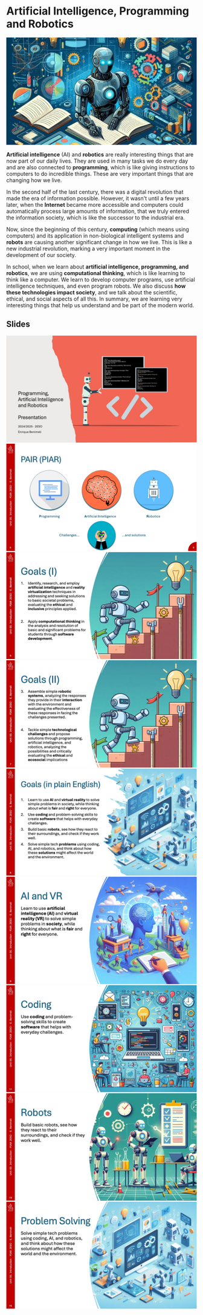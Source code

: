 
# Artificial Intelligence, Programming and Robotics

<img class="header" src="../../images/aipr3_illustration.jpg"/>

**Artificial intelligence** (AI) and **robotics** are really interesting things that are now part of our daily lives. They are used in many tasks we do every day and are also connected to **programming**, which is like giving instructions to computers to do incredible things. These are very important things that are changing how we live.

In the second half of the last century, there was a digital revolution that made the era of information possible. However, it wasn't until a few years later, when the **Internet** became more accessible and computers could automatically process large amounts of information, that we truly entered the information society, which is like the successor to the industrial era.

Now, since the beginning of this century, **computing** (which means using computers) and its application in non-biological intelligent systems and **robots** are causing another significant change in how we live. This is like a new industrial revolution, marking a very important moment in the development of our society.

In school, when we learn about **artificial intelligence, programming, and robotics**, we are using **computational thinking**, which is like learning to think like a computer. We learn to develop computer programs, use artificial intelligence techniques, and even program robots. We also discuss **how these technologies impact society**, and we talk about the scientific, ethical, and social aspects of all this. In summary, we are learning very interesting things that help us understand and be part of the modern world.

## Slides

<div class="glightbox">
  <a href="slides/presentation/Diapositiva2.jpeg" class="glightbox">
    <img src="slides/presentation/Diapositiva2.jpeg" alt="Imagen 2" />
  </a>
  <a href="slides/presentation/Diapositiva5.jpeg" class="glightbox hidden">
    <img src="slides/presentation/Diapositiva5.jpeg" alt="Imagen 5" />
  </a>
  <a href="slides/presentation/Diapositiva6.jpeg" class="glightbox hidden">
    <img src="slides/presentation/Diapositiva6.jpeg" alt="Imagen 6" />
  </a>
  <a href="slides/presentation/Diapositiva7.jpeg" class="glightbox hidden">
    <img src="slides/presentation/Diapositiva7.jpeg" alt="Imagen 7" />
  </a>
  <a href="slides/presentation/Diapositiva8.jpeg" class="glightbox hidden">
    <img src="slides/presentation/Diapositiva8.jpeg" alt="Imagen 8" />
  </a>
  <a href="slides/presentation/Diapositiva9.jpeg" class="glightbox hidden">
    <img src="slides/presentation/Diapositiva9.jpeg" alt="Imagen 9" />
  </a>
  <a href="slides/presentation/Diapositiva11.jpeg" class="glightbox hidden">
    <img src="slides/presentation/Diapositiva11.jpeg" alt="Imagen 11" />
  </a>
  <a href="slides/presentation/Diapositiva13.jpeg" class="glightbox hidden">
    <img src="slides/presentation/Diapositiva13.jpeg" alt="Imagen 13" />
  </a>
  <a href="slides/presentation/Diapositiva15.jpeg" class="glightbox hidden">
    <img src="slides/presentation/Diapositiva15.jpeg" alt="Imagen 15" />
  </a>
</div>


<script>
  const lightbox = GLightbox({});
</script>
